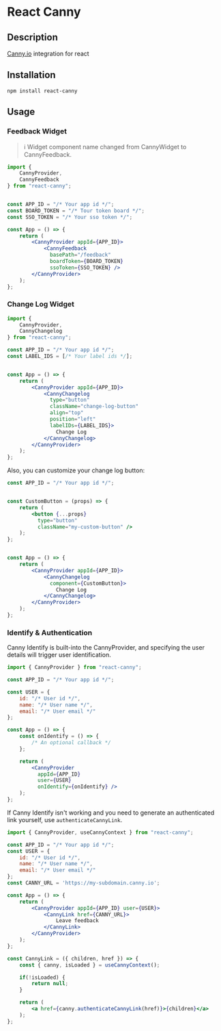 # React Canny

## Description

[Canny.io](https://canny.io/) integration for react


## Installation

```
npm install react-canny
```


## Usage


### Feedback Widget

> ℹ️ Widget component name changed from CannyWidget to CannyFeedback.

```jsx
import {
    CannyProvider,
    CannyFeedback
} from "react-canny";


const APP_ID = "/* Your app id */";
const BOARD_TOKEN = "/* Tour token board */";
const SSO_TOKEN = "/* Your sso token */";

const App = () => {
    return (
        <CannyProvider appId={APP_ID}>
            <CannyFeedback
              basePath="/feedback"
              boardToken={BOARD_TOKEN}
              ssoToken={SSO_TOKEN} />
        </CannyProvider>
    );
};
```

### Change Log Widget

```jsx
import {
    CannyProvider,
    CannyChangelog
} from "react-canny";

const APP_ID = "/* Your app id */";
const LABEL_IDS = [/* Your label ids */];


const App = () => {
    return (
        <CannyProvider appId={APP_ID}>
            <CannyChangelog
              type="button"
              className="change-log-button"
              align="top"
              position="left"
              labelIDs={LABEL_IDS}>
                Change Log
            </CannyChangelog>
        </CannyProvider>
    );
};
```

Also, you can customize your change log button:

```jsx
const APP_ID = "/* Your app id */";


const CustomButton = (props) => {
    return (
        <button {...props}
          type="button"
          className="my-custom-button" />
    );
};


const App = () => {
    return (
        <CannyProvider appId={APP_ID}>
            <CannyChangelog
              component={CustomButton}>
                Change Log
            </CannyChangelog>
        </CannyProvider>
    );
};
```

### Identify & Authentication

Canny Identify is built-into the CannyProvider, and specifying the user details will trigger user identification.

```jsx
import { CannyProvider } from "react-canny";

const APP_ID = "/* Your app id */";

const USER = {
    id: "/* User id */",
    name: "/* User name */",
    email: "/* User email */"
};

const App = () => {
    const onIdentify = () => {
        /* An optional callback */
    };

    return (
        <CannyProvider
          appId={APP_ID}
          user={USER}
          onIdentify={onIdentify} />
    );
};
```

If Canny Identify isn't working and you need to generate an authenticated link yourself, use `authenticateCannyLink`.

```jsx
import { CannyProvider, useCannyContext } from "react-canny";

const APP_ID = "/* Your app id */";
const USER = {
    id: "/* User id */",
    name: "/* User name */",
    email: "/* User email */"
};
const CANNY_URL = 'https://my-subdomain.canny.io';

const App = () => {
    return (
        <CannyProvider appId={APP_ID} user={USER}>
            <CannyLink href={CANNY_URL}>
                Leave feedback
            </CannyLink>
        </CannyProvider>
    );
};

const CannyLink = ({ children, href }) => {
    const { canny, isLoaded } = useCannyContext();

    if(!isLoaded) {
        return null;
    }

    return (
        <a href={canny.authenticateCannyLink(href)}>{children}</a>
    );
};
```
